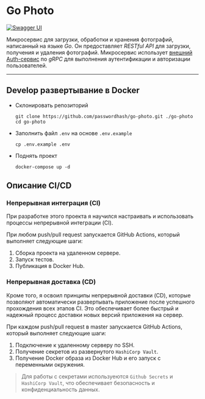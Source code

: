 # Go Photo
[![Swagger UI](https://img.shields.io/badge/docs-Swagger-blue?logo=swagger)](https://go-photo.passwordhash.tech/api/v1/docs/index.html)

Микросервис для загрузки, обработки и хранения фотографий, написанный на языке *Go*. Он предоставляет *RESTful API* для загрузки, получения и удаления фотографий. Микросервис использует [внешний Auth-сервис](https://github.com/passwordhash/account-microservice) по *gRPC* для выполнения аутентификации и авторизации пользователей.

---

## Develop развертывание в Docker

- Склонировать репозиторий
    ```
    git clone https://github.com/passwordhash/go-photo.git ./go-photo
    cd go-photo
    ```
  
- Заполнить файл `.env` на основе `.env.example`
    ```
    cp .env.example .env
    ```

- Поднять проект
    ```
    docker-compose up -d
    ```
  
## Описание CI/CD 

### Непрерывная интеграция (CI)

При разработке этого проекта я научился настраивать и использовать процессы непрерывной интеграции (CI). 

При любом push/pull request запускается GitHub Actions, который выполняет следующие шаги:
1. Сборка проекта на удаленном сервере.
2. Запуск тестов.
3. Публикация в Docker Hub.

[//]: # (3. Проверка кода на соответствие стандартам Go.)

### Непрерывная доставка (CD)

Кроме того, я освоил принципы непрерывной доставки (CD), которые позволяют автоматически развертывать приложение после успешного прохождения всех этапов CI. Это обеспечивает более быстрый и надежный процесс доставки новых версий приложения на сервер.

При каждом push/pull request в master запускается GitHub Actions, который выполняет следующие шаги:
1. Подключение к удаленному серверу по SSH.
2. Получение секретов из развернутого `HashiCorp Vault`.
3. Получение Docker образа из Docker Hub и его запуск с переменными окружения.

> Для работы с секретами используеются `Github Secrets` и `HashiCorp Vault`, что обеспечивает безопасность и конфиденциальность данных.
